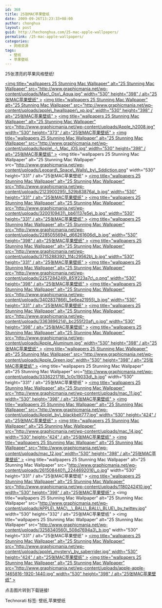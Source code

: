 ```yaml
---
id: 368
title: 25张MAC苹果壁纸
date: 2009-09-26T13:23:33+08:00
author: chonghua
layout: post
guid: http://hechonghua.com/25-mac-apple-wallpapers/
permalink: /25-mac-apple-wallpapers/
categories:
  - 网络资源
tags:
  - 壁纸
  - 苹果壁纸
---
```

25张漂亮的苹果风格壁纸!

<!--more-->

[<img title="wallpapers 25 Stunning Mac Wallpaper" alt="25 Stunning Mac Wallpaper" src="http://www.graphicmania.net/wp-content/uploads/Mac\_Osx\_Aqua.jpg" width="530" height="398" / alt="25张MAC苹果壁纸" >](http://wallpapers.pixxp.com/19__Mac_Osx_Aqua.htm) [<img title="wallpapers 25 Stunning Mac Wallpaper" alt="25 Stunning Mac Wallpaper" src="http://www.graphicmania.net/wp-content/uploads/apple\_hwallpaper\_xp.jpg" width="530" height="398" / alt="25张MAC苹果壁纸" >](http://www.fantom-xp.com/wp_19__apple_wallpaper_xp.html) [<img title="wallpapers 25 Stunning Mac Wallpaper" alt="25 Stunning Mac Wallpaper" src="http://www.graphicmania.net/wp-content/uploads/Apple_h2008.jpg" width="530" height="373" / alt="25张MAC苹果壁纸" >](http://www.fantom-xp.com/wp_19__Apple_2008.html) [<img title="wallpapers 25 Stunning Mac Wallpaper" alt="25 Stunning Mac Wallpaper" src="http://www.graphicmania.net/wp-content/uploads/Apple\_-\_Mac_jOS.jpg" width="530" height="398" / alt="25张MAC苹果壁纸" >](http://www.fantom-xp.com/wp_19__Apple_-_Mac_OS.html) <img title="wallpapers 25 Stunning Mac Wallpaper" alt="25 Stunning Mac Wallpaper" src="http://www.graphicmania.net/wp-content/uploads/Leopard\_Space\_Walls\_by\_Sddiction.png" width="530" height="331" / alt="25张MAC苹果壁纸" > [<img title="wallpapers 25 Stunning Mac Wallpaper" alt="25 Stunning Mac Wallpaper" src="http://www.graphicmania.net/wp-content/uploads/2123900295\_529b83876a\_b.jpg" width="530" height="331" / alt="25张MAC苹果壁纸" >](http://www.flickr.com/photos/sh3kk/2123900295/) [<img title="wallpapers 25 Stunning Mac Wallpaper" alt="25 Stunning Mac Wallpaper" src="http://www.graphicmania.net/wp-content/uploads/3200109431\_bb61137e5e\_b.jpg" width="530" height="331" / alt="25张MAC苹果壁纸" >](http://www.flickr.com/photos/facucario_08/3200109431/) [<img title="wallpapers 25 Stunning Mac Wallpaper" alt="25 Stunning Mac Wallpaper" src="http://www.graphicmania.net/wp-content/uploads/2285055694\_d66261606d\_b.jpg" width="530" height="398" / alt="25张MAC苹果壁纸" >](http://www.flickr.com/photos/declanjewell/2285055694/) [<img title="wallpapers 25 Stunning Mac Wallpaper" alt="25 Stunning Mac Wallpaper" src="http://www.graphicmania.net/wp-content/uploads/3715288392\_1f4c29562b\_b.jpg" width="530" height="331" / alt="25张MAC苹果壁纸" >](http://www.flickr.com/photos/facucario_08/3715288392/) [<img title="wallpapers 25 Stunning Mac Wallpaper" alt="25 Stunning Mac Wallpaper" src="http://www.graphicmania.net/wp-content/uploads/2257284249\_851f223a7c\_o.png" width="530" height="398" / alt="25张MAC苹果壁纸" >](http://www.flickr.com/photos/aunshi_22/2257284249/) [<img title="wallpapers 25 Stunning Mac Wallpaper" alt="25 Stunning Mac Wallpaper" src="http://www.graphicmania.net/wp-content/uploads/3402837866\_5e6ea21955\_b.jpg" width="530" height="331" / alt="25张MAC苹果壁纸" >](http://www.flickr.com/photos/facucario_08/3402837866/) [<img title="wallpapers 25 Stunning Mac Wallpaper" alt="25 Stunning Mac Wallpaper" src="http://www.graphicmania.net/wp-content/uploads/3363896214\_bc255f20af\_o.jpg" width="530" height="398" / alt="25张MAC苹果壁纸" >](http://www.flickr.com/photos/tigerpixel/3363896214/) [<img title="wallpapers 25 Stunning Mac Wallpaper" alt="25 Stunning Mac Wallpaper" src="http://www.graphicmania.net/wp-content/uploads/Apple_Aluminum.jpg" width="530" height="398" / alt="25张MAC苹果壁纸" >](http://www.fantom-xp.com/wp_19__Apple_Aluminum.html) [<img title="wallpapers 25 Stunning Mac Wallpaper" alt="25 Stunning Mac Wallpaper" src="http://www.graphicmania.net/wp-content/uploads/Apple_Green.jpg" width="530" height="398" / alt="25张MAC苹果壁纸" >](http://www.fantom-xp.com/wp_19__Apple_Green.html) <img title="wallpapers 25 Stunning Mac Wallpaper" alt="25 Stunning Mac Wallpaper" src="http://www.graphicmania.net/wp-content/uploads/3336221718\_1c0c19033d\_b.jpg" width="530" height="331" / alt="25张MAC苹果壁纸" > [<img title="wallpapers 25 Stunning Mac Wallpaper" alt="25 Stunning Mac Wallpaper" src="http://www.graphicmania.net/wp-content/uploads/mac_11.jpg" width="530" height="398" / alt="25张MAC苹果壁纸" >](http://www.linuxhotbox.com/fun/mac-wallpapers/mac-wallpaper.11.htm) [<img title="wallpapers 25 Stunning Mac Wallpaper" alt="25 Stunning Mac Wallpaper" src="http://www.graphicmania.net/wp-content/uploads/Apple\_by\_blackbelt777.jpg" width="530" height="424" / alt="25张MAC苹果壁纸" >](http://blackbelt777.deviantart.com/art/Apple-52079463) [<img title="wallpapers 25 Stunning Mac Wallpaper" alt="25 Stunning Mac Wallpaper" src="http://www.graphicmania.net/wp-content/uploads/mac_14.jpg" width="530" height="424" / alt="25张MAC苹果壁纸" >](http://www.linuxhotbox.com/fun/mac-wallpapers/mac-wallpaper.14.htm) [<img title="wallpapers 25 Stunning Mac Wallpaper" alt="25 Stunning Mac Wallpaper" src="http://www.graphicmania.net/wp-content/uploads/mac_12.jpg" width="530" height="398" / alt="25张MAC苹果壁纸" >](http://www.linuxhotbox.com/fun/mac-wallpapers/mac-wallpaper.12.htm) <img title="wallpapers 25 Stunning Mac Wallpaper" alt="25 Stunning Mac Wallpaper" src="http://www.graphicmania.net/wp-content/uploads/2615084401\_2244692016\_o.jpg" width="530" height="331" / alt="25张MAC苹果壁纸" > [<img title="wallpapers 25 Stunning Mac Wallpaper" alt="25 Stunning Mac Wallpaper" src="http://www.graphicmania.net/wp-content/uploads/1180242410.jpg" width="530" height="398" / alt="25张MAC苹果壁纸" >](http://www.mi9.com/show/1247/18313/1/argent-apple-wallpaper.html) <img title="wallpapers 25 Stunning Mac Wallpaper" alt="25 Stunning Mac Wallpaper" src="http://www.graphicmania.net/wp-content/uploads/APPLE\_MAC\__\_BALL\_BALL\_BLUE\_by_twittey.jpg" width="530" height="332" / alt="25张MAC苹果壁纸" > <img title="wallpapers 25 Stunning Mac Wallpaper" alt="25 Stunning Mac Wallpaper" src="http://www.graphicmania.net/wp-content/uploads/3258340560\_508d7694a3\_b.jpg" width="530" height="331" / alt="25张MAC苹果壁纸" > [<img title="wallpapers 25 Stunning Mac Wallpaper" alt="25 Stunning Mac Wallpaper" src="http://www.graphicmania.net/wp-content/uploads/apple\_mystery\_by_saberrider.jpg" width="530" height="424" / alt="25张MAC苹果壁纸" >](http://saberrider.deviantart.com/art/apple-mystery-32131429) [<img title="wallpapers 25 Stunning Mac Wallpaper" alt="25 Stunning Mac Wallpaper" src="http://www.graphicmania.net/wp-content/uploads/apple-apple-1465816-1920-1440.jpg" width="530" height="398" / alt="25张MAC苹果壁纸" >](http://images1.fanpop.com/images/photos/1400000/apple-apple-1465816-1920-1440.jpg) 

点击图片转到下载链接!

<div style="padding-bottom: 0px; margin: 0px; padding-left: 0px; padding-right: 0px; display: inline; float: none; padding-top: 0px" id="scid:0767317B-992E-4b12-91E0-4F059A8CECA8:60c13ebb-c5ad-4dd8-93c9-3c637e7d56a8" class="wlWriterEditableSmartContent">
  Technorati 标签: 壁纸,苹果壁纸
</div>